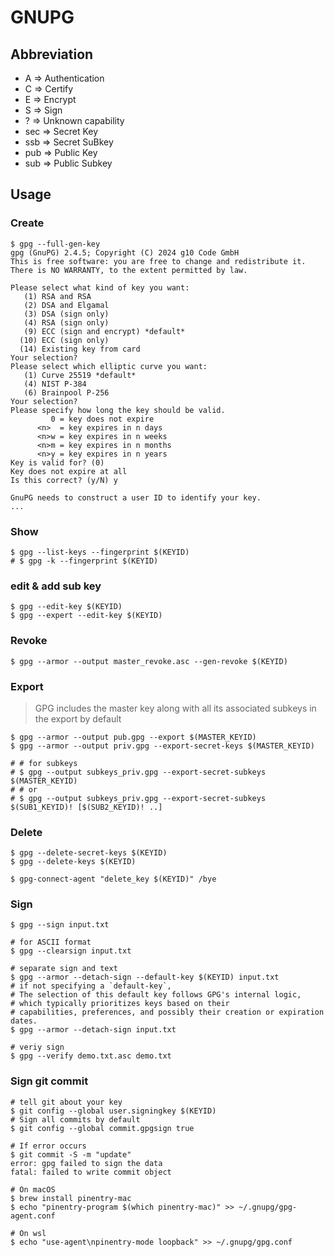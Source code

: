 # GNUPG

## Abbreviation

- A    =>    Authentication
- C    =>    Certify
- E    =>    Encrypt
- S    =>    Sign
- ?    =>    Unknown capability
- sec  =>    Secret Key
- ssb  =>    Secret SuBkey
- pub  =>    Public Key
- sub  =>    Public Subkey
## Usage

### Create

```shell
$ gpg --full-gen-key
gpg (GnuPG) 2.4.5; Copyright (C) 2024 g10 Code GmbH
This is free software: you are free to change and redistribute it.
There is NO WARRANTY, to the extent permitted by law.

Please select what kind of key you want:
   (1) RSA and RSA
   (2) DSA and Elgamal
   (3) DSA (sign only)
   (4) RSA (sign only)
   (9) ECC (sign and encrypt) *default*
  (10) ECC (sign only)
  (14) Existing key from card
Your selection?
Please select which elliptic curve you want:
   (1) Curve 25519 *default*
   (4) NIST P-384
   (6) Brainpool P-256
Your selection?
Please specify how long the key should be valid.
         0 = key does not expire
      <n>  = key expires in n days
      <n>w = key expires in n weeks
      <n>m = key expires in n months
      <n>y = key expires in n years
Key is valid for? (0)
Key does not expire at all
Is this correct? (y/N) y

GnuPG needs to construct a user ID to identify your key.
...
```

### Show
```shell
$ gpg --list-keys --fingerprint $(KEYID) 
# $ gpg -k --fingerprint $(KEYID) 
```

### edit & add sub key

```shell
$ gpg --edit-key $(KEYID)
$ gpg --expert --edit-key $(KEYID)
```

### Revoke
```shell
$ gpg --armor --output master_revoke.asc --gen-revoke $(KEYID)
```

### Export

> GPG includes the master key along with all its associated subkeys in the export by default

```shell
$ gpg --armor --output pub.gpg --export $(MASTER_KEYID)
$ gpg --armor --output priv.gpg --export-secret-keys $(MASTER_KEYID)

# # for subkeys
# $ gpg --output subkeys_priv.gpg --export-secret-subkeys $(MASTER_KEYID)
# # or
# $ gpg --output subkeys_priv.gpg --export-secret-subkeys $(SUB1_KEYID)! [$(SUB2_KEYID)! ..]
```

### Delete
```shell
$ gpg --delete-secret-keys $(KEYID)
$ gpg --delete-keys $(KEYID)

$ gpg-connect-agent "delete_key $(KEYID)" /bye
```

### Sign
```shell
$ gpg --sign input.txt

# for ASCII format
$ gpg --clearsign input.txt

# separate sign and text
$ gpg --armor --detach-sign --default-key $(KEYID) input.txt
# if not specifying a `default-key`,
# The selection of this default key follows GPG's internal logic,
# which typically prioritizes keys based on their
# capabilities, preferences, and possibly their creation or expiration dates.
$ gpg --armor --detach-sign input.txt

# veriy sign
$ gpg --verify demo.txt.asc demo.txt
```

### Sign git commit

```shell
# tell git about your key
$ git config --global user.signingkey $(KEYID)
# Sign all commits by default
$ git config --global commit.gpgsign true

# If error occurs
$ git commit -S -m "update"
error: gpg failed to sign the data
fatal: failed to write commit object

# On macOS
$ brew install pinentry-mac
$ echo "pinentry-program $(which pinentry-mac)" >> ~/.gnupg/gpg-agent.conf

# On wsl
$ echo "use-agent\npinentry-mode loopback" >> ~/.gnupg/gpg.conf
```